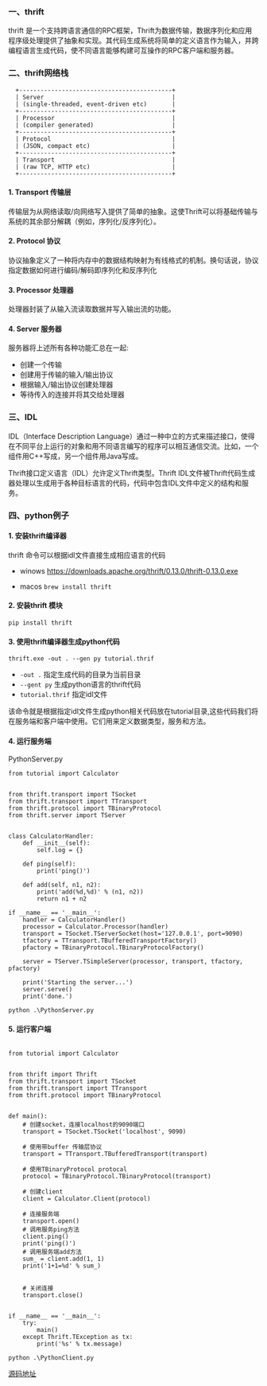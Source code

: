 ### 一、thrift
thrift 是一个支持跨语言通信的RPC框架，Thrift为数据传输，数据序列化和应用程序级处理提供了抽象和实现。其代码生成系统将简单的定义语言作为输入，并跨编程语言生成代码，使不同语言能够构建可互操作的RPC客户端和服务器。

### 二、thrift网络栈

```
  +-------------------------------------------+
  | Server                                    |
  | (single-threaded, event-driven etc)       |
  +-------------------------------------------+
  | Processor                                 |
  | (compiler generated)                      |
  +-------------------------------------------+
  | Protocol                                  |
  | (JSON, compact etc)                       |
  +-------------------------------------------+
  | Transport                                 |
  | (raw TCP, HTTP etc)                       |
  +-------------------------------------------+
```

####  1. Transport 传输层
传输层为从网络读取/向网络写入提供了简单的抽象。这使Thrift可以将基础传输与系统的其余部分解耦（例如，序列化/反序列化）。

#### 2. Protocol 协议
协议抽象定义了一种将内存中的数据结构映射为有线格式的机制。换句话说，协议指定数据如何进行编码/解码即序列化和反序列化

#### 3. Processor 处理器
处理器封装了从输入流读取数据并写入输出流的功能。

#### 4. Server 服务器
服务器将上述所有各种功能汇总在一起:
+ 创建一个传输
+ 创建用于传输的输入/输出协议
+ 根据输入/输出协议创建处理器
+ 等待传入的连接并将其交给处理器

### 三、IDL
IDL（Interface Description Language）通过一种中立的方式来描述接口，使得在不同平台上运行的对象和用不同语言编写的程序可以相互通信交流。比如，一个组件用C++写成，另一个组件用Java写成。

Thrift接口定义语言（IDL）允许定义Thrift类型。Thrift IDL文件被Thrift代码生成器处理以生成用于各种目标语言的代码，代码中包含IDL文件中定义的结构和服务。


### 四、python例子

#### 1. 安装thrift编译器

thrift 命令可以根据idl文件直接生成相应语言的代码
+ winows
https://downloads.apache.org/thrift/0.13.0/thrift-0.13.0.exe

+ macos
`brew install thrift`

#### 2. 安装thrift 模块
`pip install thrift`

#### 3. 使用thrift编译器生成python代码
`thrift.exe -out . --gen py tutorial.thrif`
+ `-out .`  指定生成代码的目录为当前目录
+ `--gent py` 生成python语言的thrift代码
+ `tutorial.thrif`  指定idl文件

该命令就是根据指定idl文件生成python相关代码放在tutorial目录,这些代码我们将在服务端和客户端中使用。它们用来定义数据类型，服务和方法。

#### 4. 运行服务端
PythonServer.py
```
from tutorial import Calculator


from thrift.transport import TSocket
from thrift.transport import TTransport
from thrift.protocol import TBinaryProtocol
from thrift.server import TServer


class CalculatorHandler:
    def __init__(self):
        self.log = {}

    def ping(self):
        print('ping()')

    def add(self, n1, n2):
        print('add(%d,%d)' % (n1, n2))
        return n1 + n2

if __name__ == '__main__':
    handler = CalculatorHandler()
    processor = Calculator.Processor(handler)
    transport = TSocket.TServerSocket(host='127.0.0.1', port=9090)
    tfactory = TTransport.TBufferedTransportFactory()
    pfactory = TBinaryProtocol.TBinaryProtocolFactory()

    server = TServer.TSimpleServer(processor, transport, tfactory, pfactory)

    print('Starting the server...')
    server.serve()
    print('done.')

```


`python .\PythonServer.py`


#### 5. 运行客户端
```

from tutorial import Calculator


from thrift import Thrift
from thrift.transport import TSocket
from thrift.transport import TTransport
from thrift.protocol import TBinaryProtocol


def main():
    # 创建socket，连接localhost的9090端口
    transport = TSocket.TSocket('localhost', 9090)

    # 使用带buffer 传输层协议
    transport = TTransport.TBufferedTransport(transport)

    # 使用TBinaryProtocol protocal
    protocol = TBinaryProtocol.TBinaryProtocol(transport)

    # 创建client
    client = Calculator.Client(protocol)

    # 连接服务端
    transport.open()
    # 调用服务ping方法
    client.ping()
    print('ping()')
    # 调用服务端add方法
    sum_ = client.add(1, 1)
    print('1+1=%d' % sum_)


    # 关闭连接
    transport.close()


if __name__ == '__main__':
    try:
        main()
    except Thrift.TException as tx:
        print('%s' % tx.message)

```

`python .\PythonClient.py`

[源码地址](https://github.com/jiam/docs/tree/master/thrift)









